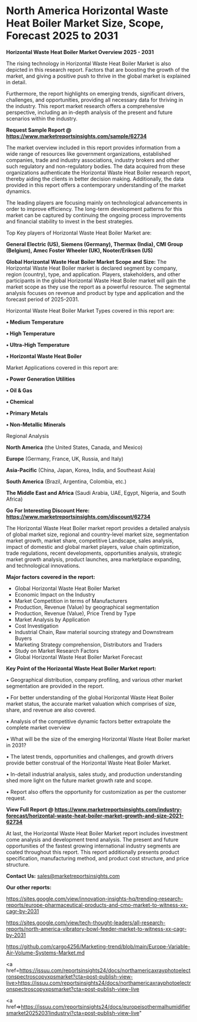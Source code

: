  # North America Horizontal Waste Heat Boiler Market Size, Scope, Forecast 2025 to 2031

<Strong> Horizontal Waste Heat Boiler Market Overview 2025 - 2031</strong>

The rising technology in Horizontal Waste Heat Boiler Market is also depicted in this research report. Factors that are boosting the growth of the market, and giving a positive push to thrive in the global market is explained in detail.

Furthermore, the report highlights on emerging trends, significant drivers, challenges, and opportunities, providing all necessary data for thriving in the industry. This report market research offers a comprehensive perspective, including an in-depth analysis of the present and future scenarios within the industry.

<strong>Request Sample Report @ <a href=https://www.marketreportsinsights.com/sample/62734>https://www.marketreportsinsights.com/sample/62734</a></strong>

The market overview included in this report provides information from a wide range of resources like government organizations, established companies, trade and industry associations, industry brokers and other such regulatory and non-regulatory bodies. The data acquired from these organizations authenticate the Horizontal Waste Heat Boiler research report, thereby aiding the clients in better decision making. Additionally, the data provided in this report offers a contemporary understanding of the market dynamics.

The leading players are focusing mainly on technological advancements in order to improve efficiency. The long-term development patterns for this market can be captured by continuing the ongoing process improvements and financial stability to invest in the best strategies.

Top Key players of Horizontal Waste Heat Boiler Market are:

<strong>General Electric (US), Siemens (Germany), Thermax (India), CMI Group (Belgium), Amec Foster Wheeler (UK), Nooter/Eriksen (US)</strong>

<strong><b>Global Horizontal Waste Heat Boiler Market Scope and Size:</b></strong>
The Horizontal Waste Heat Boiler market is declared segment by company, region (country), type, and application. Players, stakeholders, and other participants in the global Horizontal Waste Heat Boiler market will gain the market scope as they use the report as a powerful resource. The segmental analysis focuses on revenue and product by type and application and the forecast period of 2025-2031.

Horizontal Waste Heat Boiler Market Types covered in this report are:

<strong>• Medium Temperature

• High Temperature

• Ultra-High Temperature

• Horizontal Waste Heat Boiler</strong>

Market Applications covered in this report are:

<strong>• Power Generation Utilities

• Oil & Gas

• Chemical

• Primary Metals

• Non-Metallic Minerals</strong> 

Regional Analysis

<strong>North America</strong> (the United States, Canada, and Mexico)

<strong>Europe</strong> (Germany, France, UK, Russia, and Italy)

<strong>Asia-Pacific</strong> (China, Japan, Korea, India, and Southeast Asia)

<strong>South America</strong> (Brazil, Argentina, Colombia, etc.)

<strong>The Middle East and Africa</strong> (Saudi Arabia, UAE, Egypt, Nigeria, and South Africa)

<strong>Go For Interesting Discount Here: <a href=https://www.marketreportsinsights.com/discount/62734>https://www.marketreportsinsights.com/discount/62734</a></strong>

The Horizontal Waste Heat Boiler market report provides a detailed analysis of global market size, regional and country-level market size, segmentation market growth, market share, competitive Landscape, sales analysis, impact of domestic and global market players, value chain optimization, trade regulations, recent developments, opportunities analysis, strategic market growth analysis, product launches, area marketplace expanding, and technological innovations.

<strong><b>Major factors covered in the report:</b></strong>
<ul>
  <li>Global Horizontal Waste Heat Boiler Market </li>
  <li>Economic Impact on the Industry</li>
  <li>Market Competition in terms of Manufacturers</li>
  <li>Production, Revenue (Value) by geographical segmentation</li>
  <li>Production, Revenue (Value), Price Trend by Type</li>
  <li>Market Analysis by Application</li>
  <li>Cost Investigation</li>
  <li>Industrial Chain, Raw material sourcing strategy and Downstream Buyers</li>
  <li>Marketing Strategy comprehension, Distributors and Traders</li>
  <li>Study on Market Research Factors</li>
  <li>Global Horizontal Waste Heat Boiler Market Forecast</li>
</ul>

<strong><b>Key Point of the Horizontal Waste Heat Boiler Market report:</b></strong>

• Geographical distribution, company profiling, and various other market segmentation are provided in the report.

• For better understanding of the global Horizontal Waste Heat Boiler market status, the accurate market valuation which comprises of size, share, and revenue are also covered.

• Analysis of the competitive dynamic factors better extrapolate the complete market overview

• What will be the size of the emerging Horizontal Waste Heat Boiler market in 2031?

• The latest trends, opportunities and challenges, and growth drivers provide better construal of the Horizontal Waste Heat Boiler Market.

• In-detail industrial analysis, sales study, and production understanding shed more light on the future market growth rate and scope.

• Report also offers the opportunity for customization as per the customer request.

<strong><b>View Full Report @ <a href=https://www.marketreportsinsights.com/industry-forecast/horizontal-waste-heat-boiler-market-growth-and-size-2021-62734>https://www.marketreportsinsights.com/industry-forecast/horizontal-waste-heat-boiler-market-growth-and-size-2021-62734</a></b></strong>


At last, the Horizontal Waste Heat Boiler Market report includes investment come analysis and development trend analysis. The present and future opportunities of the fastest growing international industry segments are coated throughout this report. This report additionally presents product specification, manufacturing method, and product cost structure, and price structure.

<strong>Contact Us:</strong>
sales@marketreportsinsights.com

<strong>Our other reports:</strong>

<a href=https://sites.google.com/view/innovation-insights-hq/trending-research-reports/europe-pharmaceutical-products-and-cmo-market-to-witness-xx-cagr-by-2031>https://sites.google.com/view/innovation-insights-hq/trending-research-reports/europe-pharmaceutical-products-and-cmo-market-to-witness-xx-cagr-by-2031</a>

<a href=https://sites.google.com/view/tech-thought-leaders/all-research-reports/north-america-vibratory-bowl-feeder-market-to-witness-xx-cagr-by-2031>https://sites.google.com/view/tech-thought-leaders/all-research-reports/north-america-vibratory-bowl-feeder-market-to-witness-xx-cagr-by-2031</a>

<a href=https://github.com/cargo4256/Marketing-trend/blob/main/Europe-Variable-Air-Volume-Systems-Market.md>https://github.com/cargo4256/Marketing-trend/blob/main/Europe-Variable-Air-Volume-Systems-Market.md</a>

<a href=https://issuu.com/reportsinsights24/docs/northamericaxrayphotoelectronspectroscopyxpsmarket?cta=post-publish-view-live>https://issuu.com/reportsinsights24/docs/northamericaxrayphotoelectronspectroscopyxpsmarket?cta=post-publish-view-live</a>

<a href=>https://issuu.com/reportsinsights24/docs/europeisothermalhumidifiersmarket20252031industryi?cta=post-publish-view-live</a>"
